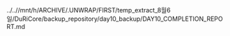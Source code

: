 ../..//mnt/h/ARCHIVE/.UNWRAP/FIRST/temp_extract_8월6일/DuRiCore/backup_repository/day10_backup/DAY10_COMPLETION_REPORT.md